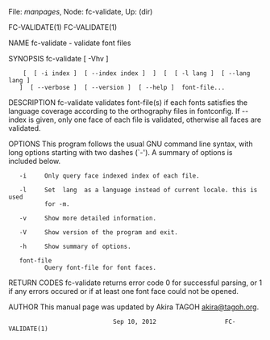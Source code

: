 File: *manpages*,  Node: fc-validate,  Up: (dir)

FC-VALIDATE(1)                                                  FC-VALIDATE(1)



NAME
       fc-validate - validate font files

SYNOPSIS
       fc-validate [ -Vhv ]

        [  [ -i index ]  [ --index index ]  ]  [  [ -l lang ]  [ --lang lang ]
       ]  [ --verbose ]  [ --version ]  [ --help ]  font-file...

DESCRIPTION
       fc-validate validates font-file(s) if each fonts satisfies the language
       coverage  according to the orthography files in fontconfig.  If --index
       is given, only one face of each file is validated, otherwise all  faces
       are validated.

OPTIONS
       This  program  follows  the  usual  GNU  command line syntax, with long
       options starting with  two  dashes  (`-').  A  summary  of  options  is
       included below.

       -i     Only query face indexed index of each file.

       -l     Set  lang  as a language instead of current locale. this is used
              for -m.

       -v     Show more detailed information.

       -V     Show version of the program and exit.

       -h     Show summary of options.

       font-file
              Query font-file for font faces.

RETURN CODES
       fc-validate returns error code 0 for successful parsing, or  1  if  any
       errors occured or if at least one font face could not be opened.

AUTHOR
       This manual page was updated by Akira TAGOH <akira@tagoh.org>.



                                 Sep 10, 2012                   FC-VALIDATE(1)
